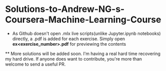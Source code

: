 # Solutions-to-Andrew-NG-s-Coursera-Machine-Learning-Course

* As Github doesn't open .mlx live scripts(unlike Jupyter.ipynb notebooks) directly, a .pdf is added for each exercise. Simply open **ex<exercise_number>.pdf** for previewing the contents

** More solutions will be added soon. I'm having a real hard time recovering my hard drive. If anyone does want to contribute, you're more than welcome to send a useful PR.

